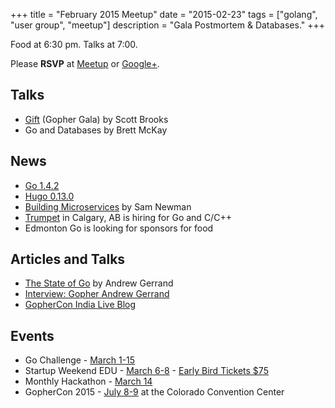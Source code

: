 +++
title = "February 2015 Meetup"
date = "2015-02-23"
tags = ["golang", "user group", "meetup"]
description = "Gala Postmortem & Databases."
+++

Food at 6:30 pm. Talks at 7:00.

Please **RSVP** at [Meetup](http://www.meetup.com/startupedmonton/events/qfwsfhytdbfc/) or [Google+](https://plus.google.com/events/cltheh3mjar1rdqb3qigec5ires?authkey=CIXaltmY76PONA).

## Talks

* [Gift](http://gift.scottbrooks.ca/) (Gopher Gala) by Scott Brooks
* Go and Databases by Brett McKay

## News

* [Go 1.4.2](https://groups.google.com/forum/#!msg/golang-announce/JT1jOsxZ2Ow/ULqev1M4B3IJ)
* [Hugo 0.13.0](http://gohugo.io/meta/release-notes/)
* [Building Microservices](http://info.thoughtworks.com/building-microservices-book.html) by Sam Newman
* [Trumpet](https://trumpet.ca/jobs) in Calgary, AB is hiring for Go and C/C++
* Edmonton Go is looking for sponsors for food

## Articles and Talks

* [The State of Go](https://talks.golang.org/2015/state-of-go.slide#1) by Andrew Gerrand
* [Interview: Gopher Andrew Gerrand](http://www.gophercon.in/blog/2015/02/17/andrew/)
* [GopherCon India Live Blog](https://sourcegraph.com/blog/live/gopherconindia/)

## Events

* Go Challenge - [March 1-15](http://golang-challenge.com/Golang-Challenge-FAQ/)
* Startup Weekend EDU - [March 6-8](http://www.up.co/communities/events/5474) - [Early Bird Tickets $75](https://www.eventbrite.ca/e/startup-weekend-edu-edmonton-tickets-13487961857)
* Monthly Hackathon - [March 14](http://www.meetup.com/startupedmonton/events/drsdskytfbkb/)
* GopherCon 2015 - [July 8-9](http://www.gophercon.com/) at the Colorado Convention Center
